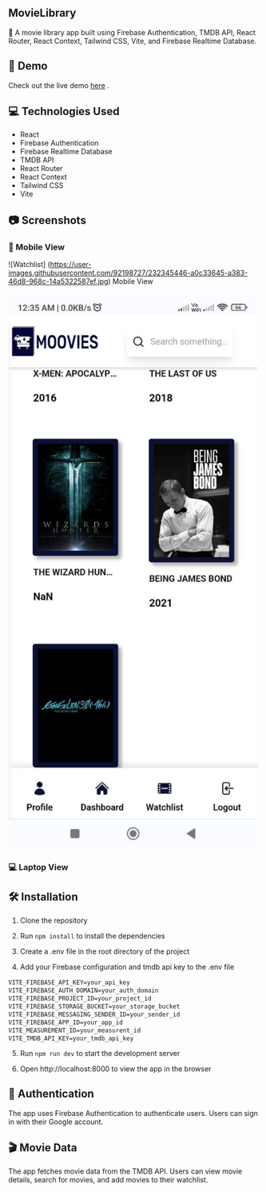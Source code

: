 ## MovieLibrary

🎥 A movie library app built using Firebase Authentication, TMDB API, React Router, React Context, Tailwind CSS, Vite, and Firebase Realtime Database.

## 🚀 Demo
Check out the live demo [here](https://cowmoovies.web.app/) .

## 💻 Technologies Used
- React
- Firebase Authentication
- Firebase Realtime Database
- TMDB API
- React Router
- React Context
- Tailwind CSS
- Vite

## 📷 Screenshots

###  📱 Mobile View
![Watchlist] (https://user-images.githubusercontent.com/92198727/232345446-a0c33645-a383-46d8-968c-14a5322587ef.jpg)
 Mobile View

<img src='./README_PHOTO/mobile_watchlist.jpg' width="500">

###  💻 Laptop View

## 🛠️ Installation

1. Clone the repository

2. Run  ``npm install`` to install the dependencies

3. Create a .env file in the root directory of the project

4. Add your Firebase configuration and tmdb api key to the .env file

``` .env
VITE_FIREBASE_API_KEY=your_api_key
VITE_FIREBASE_AUTH_DOMAIN=your_auth_domain
VITE_FIREBASE_PROJECT_ID=your_project_id
VITE_FIREBASE_STORAGE_BUCKET=your_storage_bucket
VITE_FIREBASE_MESSAGING_SENDER_ID=your_sender_id
VITE_FIREBASE_APP_ID=your_app_id
VITE_MEASUREMENT_ID=your_measurent_id
VITE_TMDB_API_KEY=your_tmdb_api_key
````

5. Run  ``npm run dev`` to start the development server

6. Open http://localhost:8000 to view the app in the browser

## 🔑 Authentication

The app uses Firebase Authentication to authenticate users. Users can sign in with their Google account.


## 🎬 Movie Data

The app fetches movie data from the TMDB API. Users can view movie details, search for movies, and add movies to their watchlist.
